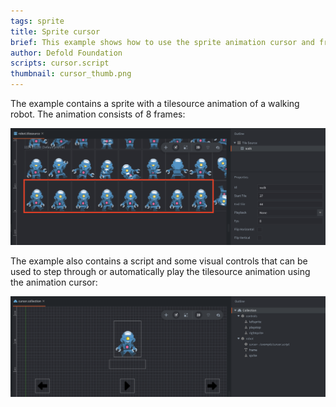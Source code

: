 ```yaml
---
tags: sprite
title: Sprite cursor
brief: This example shows how to use the sprite animation cursor and frame count to manually select a specific frame
author: Defold Foundation
scripts: cursor.script
thumbnail: cursor_thumb.png
---
```


The example contains a sprite with a tilesource animation of a walking robot. The animation consists of 8 frames:

![tilesource](tilesource.png)

The example also contains a script and some visual controls that can be used to step through or automatically play the tilesource animation using the animation cursor:

![collection](collection.png)
